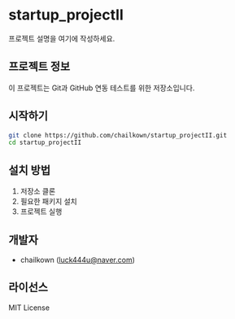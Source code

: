 # startup_projectII

프로젝트 설명을 여기에 작성하세요.

## 프로젝트 정보

이 프로젝트는 Git과 GitHub 연동 테스트를 위한 저장소입니다.

## 시작하기

```bash
git clone https://github.com/chailkown/startup_projectII.git
cd startup_projectII
```

## 설치 방법

1. 저장소 클론
2. 필요한 패키지 설치
3. 프로젝트 실행

## 개발자

- chailkown (luck444u@naver.com)

## 라이선스

MIT License

